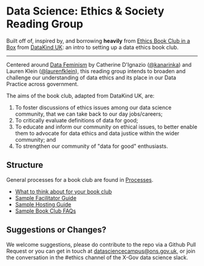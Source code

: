 # Data Science: Ethics & Society Reading Group

Built off of, inspired by, and borrowing **heavily** from [Ethics Book Club in a
Box](https://github.com/DataKind-UK/data-ethics-book-club-in-a-box) from
[DataKind UK](https://datakind.org.uk/): an intro to setting up a data ethics book club.

---


Centered around [Data Feminism](https://data-feminism.mitpress.mit.edu/) by
Catherine D'Ignazio ([@kanarinka](https://twitter.com/kanarinka)) and Lauren Klein ([@laurenfklein](https://twitter.com/laurenfklein)), this reading group intends to broaden and
challenge our understanding of data ethics and its place in our Data Practice across government. 

The aims of the book club, adapted from DataKind UK, are:

1.  To foster discussions of ethics issues among our data science
    community, that we can take back to our day jobs/careers;
2.  To critically evaluate definitions of data for good;
3.  To educate and inform our community on ethical issues, to better
    enable them to advocate for data ethics and data justice within the wider community; and
4.  To strengthen our community of "data for good" enthusiasts.

## Structure

General processes for a book club are found in [Processes](/Processes).

  - [What to think about for your book
    club](/Processes/What-you-need-for-your-book-club.md)
  - [Sample Facilitator Guide](/Processes/Sample-Facilitator-Guide.md)
  - [Sample Hosting Guide](/Processes/Sample-Hosting-Guide.md)
  - [Sample Book Club FAQs](/Processes/Sample-Book-Club-FAQs.md)


## Suggestions or Changes?

We welcome suggestions, please do contribute to the repo via a Github Pull Request or you can
get in touch at
[datasciencecampus@ons.gov.uk](mailto:datasciencecampus@ons.gov.uk), or join the
conversation in the #ethics channel of the X-Gov data science slack.


